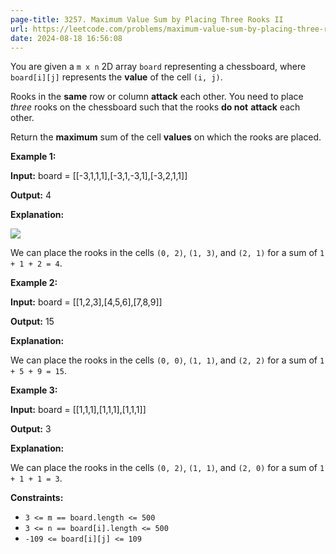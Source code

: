 ```yaml
---
page-title: 3257. Maximum Value Sum by Placing Three Rooks II
url: https://leetcode.com/problems/maximum-value-sum-by-placing-three-rooks-ii/description/
date: 2024-08-18 16:56:08
---
```

You are given a `m x n` 2D array `board` representing a chessboard, where `board[i][j]` represents the **value** of the cell `(i, j)`.

Rooks in the **same** row or column **attack** each other. You need to place *three* rooks on the chessboard such that the rooks **do not** **attack** each other.

Return the **maximum** sum of the cell **values** on which the rooks are placed.

**Example 1:**

**Input:** board = \[\[-3,1,1,1\],\[-3,1,-3,1\],\[-3,2,1,1\]\]

**Output:** 4

**Explanation:**

![](https://assets.leetcode.com/uploads/2024/08/08/rooks2.png)

We can place the rooks in the cells `(0, 2)`, `(1, 3)`, and `(2, 1)` for a sum of `1 + 1 + 2 = 4`.

**Example 2:**

**Input:** board = \[\[1,2,3\],\[4,5,6\],\[7,8,9\]\]

**Output:** 15

**Explanation:**

We can place the rooks in the cells `(0, 0)`, `(1, 1)`, and `(2, 2)` for a sum of `1 + 5 + 9 = 15`.

**Example 3:**

**Input:** board = \[\[1,1,1\],\[1,1,1\],\[1,1,1\]\]

**Output:** 3

**Explanation:**

We can place the rooks in the cells `(0, 2)`, `(1, 1)`, and `(2, 0)` for a sum of `1 + 1 + 1 = 3`.

**Constraints:**

-   `3 <= m == board.length <= 500`
-   `3 <= n == board[i].length <= 500`
-   `-109 <= board[i][j] <= 109`